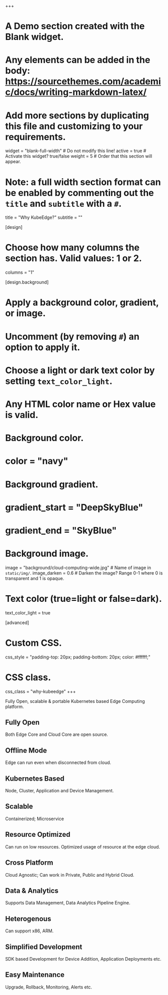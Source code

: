 +++
# A Demo section created with the Blank widget.
# Any elements can be added in the body: https://sourcethemes.com/academic/docs/writing-markdown-latex/
# Add more sections by duplicating this file and customizing to your requirements.

widget = "blank-full-width"  # Do not modify this line!
active = true  # Activate this widget? true/false
weight = 5  # Order that this section will appear.

# Note: a full width section format can be enabled by commenting out the `title` and `subtitle` with a `#`.
title = "Why KubeEdge?"
subtitle = ""

[design]
  # Choose how many columns the section has. Valid values: 1 or 2.
  columns = "1"

[design.background]
  # Apply a background color, gradient, or image.
  #   Uncomment (by removing `#`) an option to apply it.
  #   Choose a light or dark text color by setting `text_color_light`.
  #   Any HTML color name or Hex value is valid.

  # Background color.
  # color = "navy"
  
  # Background gradient.
  # gradient_start = "DeepSkyBlue"
  # gradient_end = "SkyBlue"
  
  # Background image.
  image = "background/cloud-computing-wide.jpg"  # Name of image in `static/img/`.
   image_darken = 0.6  # Darken the image? Range 0-1 where 0 is transparent and 1 is opaque.

  # Text color (true=light or false=dark).
  text_color_light = true

[advanced]
 # Custom CSS. 
 css_style = "padding-top: 20px; padding-bottom: 20px; color: #ffffff;"
 
 # CSS class.
 css_class = "why-kubeedge"
+++


<div class="row">
  <div class="col-sm-12">
    <div class="page-heading text-center">
      <!-- <h1>Our Skills</h1> -->
      <p>Fully Open, scalable & portable Kubernetes based Edge Computing platform.</p>
    </div>

  <div class="row">
    <div class="col-xs-12 col-sm-4 col-md-2 offset-md-1">
      <div class="skill-block">
        <div class="sk-border">
          <h2>Fully Open</h2>
        </div>
        <div class="sk-text">
          <!-- <h4>Offline</h4> -->
          <p>Both Edge Core and Cloud Core are open source.</p>
        </div>
      </div>
    </div>
    <div class="col-xs-12 col-sm-4 col-md-2">
      <div class="skill-block">
        <div class="sk-border">
          <h2>Offline Mode</h2>
        </div>
        <div class="sk-text">
          <!-- <h4>Offline</h4> -->
          <p>Edge can run even when disconnected from cloud.</p>
        </div>
      </div>
    </div>
    <div class="col-xs-12 col-sm-4 col-md-2">
      <div class="skill-block">
        <div class="sk-border">
          <h2>Kubernetes Based</h2>
        </div>
        <div class="sk-text">
          <!-- <h4>Containerized</h4> -->
          <p>Node, Cluster, Application and Device Management.</p>
        </div>
      </div>
    </div>
    <div class="col-xs-12 col-sm-4 col-md-2">
      <div class="skill-block">
        <div class="sk-border">
          <h2>Scalable</h2>
        </div>
        <div class="sk-text">
          <!-- <h4>Containerized</h4> -->
          <p>Containerized; Microservice</p>
        </div>
      </div>
    </div>
    <div class="col-xs-12 col-sm-4 col-md-2">
      <div class="skill-block">
        <div class="sk-border">
          <h2>Resource Optimized</h2>
        </div>
        <div class="sk-text">
          <!-- <h4>Resource Optimized</h4> -->
          <p>Can run on low resources. Optimized usage of resource at the edge cloud.</p>
        </div>
      </div>
    </div>
    <div class="row">
    <div class="col-xs-12 col-sm-4 col-md-2 offset-md-1">
      <div class="skill-block">
        <div class="sk-border">
          <h2>Cross Platform</h2>
        </div>
        <div class="sk-text">
          <!-- <h4>Cloud Agnostic</h4> -->
          <p>Cloud Agnostic; Can work in Private, Public and Hybrid Cloud.</p>
        </div>
      </div>
    </div>
    <div class="col-xs-12 col-sm-4 col-md-2">
      <div class="skill-block">
        <div class="sk-border">
          <h2>Data & Analytics</h2>
        </div>
        <div class="sk-text">
          <!-- <h4>Data & Analytics</h4> -->
          <p>Supports Data Management, Data Analytics Pipeline Engine.</p>
        </div>
      </div>
    </div>
    <div class="col-xs-12 col-sm-4 col-md-2">
      <div class="skill-block">
        <div class="sk-border">
          <h2>Heterogenous</h2>
        </div>
        <div class="sk-text">
          <!-- <h4>Heterogenous</h4> -->
          <p>Can support x86, ARM.</p>
        </div>
      </div>
    </div>
    <div class="col-xs-12 col-sm-4 col-md-2">
      <div class="skill-block">
        <div class="sk-border">
          <h2>Simplified Development</h2>
        </div>
        <div class="sk-text">
          <!-- <h4>Simplified Development</h4> -->
          <p>SDK based Development for Device Addition, Application Deployments etc.</p>
        </div>
      </div>
    </div>
    <div class="col-xs-12 col-sm-4 col-md-2">
      <div class="skill-block">
        <div class="sk-border">
          <h2>Easy Maintenance</h2>
        </div>
        <div class="sk-text">
          <!-- <h4>Easy Maintenance</h4> -->
          <p>Upgrade, Rollback, Monitoring, Alerts etc.</p>
        </div>
      </div>
    </div>
  </div>
</div>

